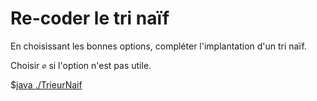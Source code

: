 <style>
pre > code {
    -webkit-touch-callout: text;
    -webkit-user-select: text;
    -khtml-user-select: text;
    -moz-user-select: text;
    -ms-user-select: text;
    user-select: text;
}
</style>



# Re-coder le tri naïf

En choisissant les bonnes options, compléter l'implantation d'un tri naïf.

Choisir `∅` si l'option n'est pas utile.

$[java ./TrieurNaif]()

